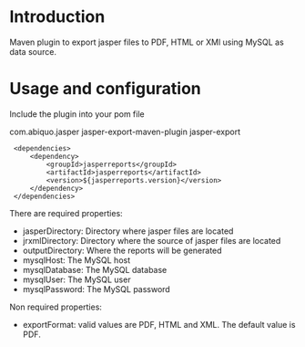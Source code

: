 Introduction
============

Maven plugin to export jasper files to PDF, HTML or XMl using MySQL as data source.

Usage and configuration
=======================

Include the plugin into your pom file

 <plugin>
     <groupId>com.abiquo.jasper</groupId>
     <artifactId>jasper-export-maven-plugin</artifactId>
     <configuration>
         <!-- see below -->
     </configuration>
     <executions>
         <execution>
             <goals>
                 <goal>jasper-export</goal>
             </goals>
         </execution>
     </executions>
    
     <dependencies>
         <dependency>
             <groupId>jasperreports</groupId>
             <artifactId>jasperreports</artifactId>
             <version>${jasperreports.version}</version>
         </dependency>
     </dependencies>
 </plugin>

There are required properties:
 * jasperDirectory: Directory where jasper files are located
 * jrxmlDirectory: Directory where the source of jasper files are located
 * outputDirectory: Where the reports will be generated
 * mysqlHost: The MySQL host
 * mysqlDatabase: The MySQL database
 * mysqlUser: The MySQL user
 * mysqlPassword: The MySQL password
        
Non required properties:
 * exportFormat: valid values are PDF, HTML and XML. The default value is PDF.